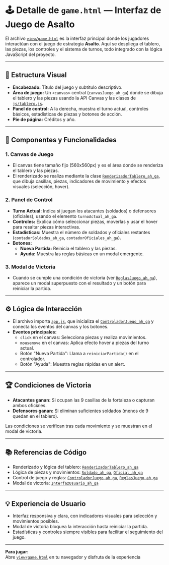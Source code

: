 # 🕹️ Detalle de `game.html` — Interfaz de Juego de Asalto

El archivo [`view/game.html`](view/game.html) es la interfaz principal donde los jugadores interactúan con el juego de estrategia **Asalto**. Aquí se despliega el tablero, las piezas, los controles y el sistema de turnos, todo integrado con la lógica JavaScript del proyecto.

---

## 🎨 Estructura Visual

- **Encabezado:** Título del juego y subtítulo descriptivo.
- **Área de juego:** Un `<canvas>` central (`canvasJuego_ah_ga`) donde se dibuja el tablero y las piezas usando la API Canvas y las clases de [`js/tablero.js`](js/tablero.js).
- **Panel de control:** A la derecha, muestra el turno actual, controles básicos, estadísticas de piezas y botones de acción.
- **Pie de página:** Créditos y año.

---

## 🧩 Componentes y Funcionalidades

### 1. Canvas de Juego

- El canvas tiene tamaño fijo (560x560px) y es el área donde se renderiza el tablero y las piezas.
- El renderizado se realiza mediante la clase [`RenderizadorTablero_ah_ga`](js/tablero.js), que dibuja casillas, piezas, indicadores de movimiento y efectos visuales (selección, hover).

### 2. Panel de Control

- **Turno Actual:** Indica si juegan los atacantes (soldados) o defensores (oficiales), usando el elemento `turnoActual_ah_ga`.
- **Controles:** Explica cómo seleccionar piezas, moverlas y usar el hover para resaltar piezas interactivas.
- **Estadísticas:** Muestra el número de soldados y oficiales restantes (`contadorSoldados_ah_ga`, `contadorOficiales_ah_ga`).
- **Botones:**
  - **Nueva Partida:** Reinicia el tablero y las piezas.
  - **Ayuda:** Muestra las reglas básicas en un modal emergente.

### 3. Modal de Victoria

- Cuando se cumple una condición de victoria (ver [`ReglasJuego_ah_ga`](js/administradorJuego.js)), aparece un modal superpuesto con el resultado y un botón para reiniciar la partida.

---

## ⚙️ Lógica de Interacción

- El archivo importa [`app.js`](js/app.js), que inicializa el [`ControladorJuego_ah_ga`](js/administradorJuego.js) y conecta los eventos del canvas y los botones.
- **Eventos principales:**
  - `click` en el canvas: Selecciona piezas y realiza movimientos.
  - `mousemove` en el canvas: Aplica efecto hover a piezas del turno actual.
  - Botón "Nueva Partida": Llama a `reiniciarPartida()` en el controlador.
  - Botón "Ayuda": Muestra reglas rápidas en un alert.

---

## 🏆 Condiciones de Victoria

- **Atacantes ganan:** Si ocupan las 9 casillas de la fortaleza o capturan ambos oficiales.
- **Defensores ganan:** Si eliminan suficientes soldados (menos de 9 quedan en el tablero).

Las condiciones se verifican tras cada movimiento y se muestran en el modal de victoria.

---

## 📚 Referencias de Código

- Renderizado y lógica del tablero: [`RenderizadorTablero_ah_ga`](js/tablero.js)
- Lógica de piezas y movimientos: [`Soldado_ah_ga`](js/piezas.js), [`Oficial_ah_ga`](js/piezas.js)
- Control de juego y reglas: [`ControladorJuego_ah_ga`](js/administradorJuego.js), [`ReglasJuego_ah_ga`](js/administradorJuego.js)
- Modal de victoria: [`InterfazUsuario_ah_ga`](js/administradorJuego.js)

---

## 💡 Experiencia de Usuario

- Interfaz responsiva y clara, con indicadores visuales para selección y movimientos posibles.
- Modal de victoria bloquea la interacción hasta reiniciar la partida.
- Estadísticas y controles siempre visibles para facilitar el seguimiento del juego.

---

**Para jugar:**  
Abre [`view/game.html`](view/game.html) en tu navegador y disfruta de la experiencia